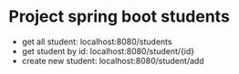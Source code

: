 <h1>Project spring boot students</h1>
<div>  
  <ul>
    <li>get all student: localhost:8080/students</li>
    <li>get student by id: localhost:8080/student/{id}</li>
    <li>create new student: localhost:8080/student/add</li>
  </ul>
</div>
